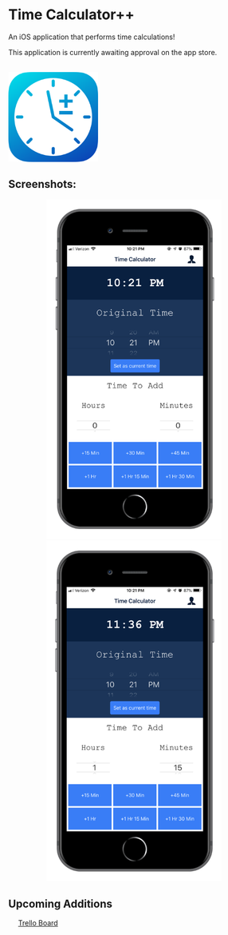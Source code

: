 # Time Calculator++
An iOS application that performs time calculations!<br>
<p>This application is currently awaiting approval on the app store.</p>
<br>
<img src="/screenshots/Icon-Full.png" width="180px"></img>

<h2> Screenshots: </h2>
<div align="center">
    <img src="/screenshots/screenshot1.png" width="350px"></img> 
    <img src="/screenshots/screenshot2.png" width="350px"></img> 
</div>

<h2>Upcoming Additions</h2>
    <p>&nbsp&nbsp&nbsp&nbsp&nbsp<a href = "https://trello.com/b/PX2gczrP">Trello Board</a></p>
